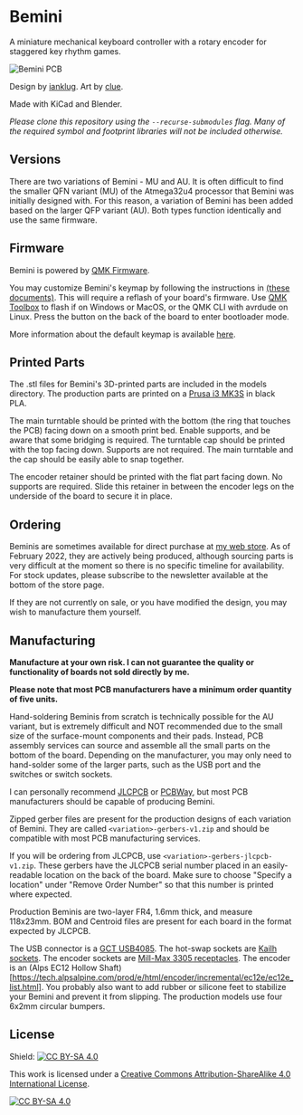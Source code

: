 # Bemini
A miniature mechanical keyboard controller with a rotary encoder for staggered key rhythm games.

![Bemini PCB](https://i.imgur.com/Y5NZjzr.jpg)

Design by [ianklug](https://ianklug.com). Art by [clue](https://clue.graphics).

Made with KiCad and Blender.

*Please clone this repository using the `--recurse-submodules` flag. Many of the required symbol and footprint libraries will not be included otherwise.*

## Versions

There are two variations of Bemini - MU and AU. It is often difficult to find the smaller QFN variant (MU) of the Atmega32u4 processor that Bemini was initially designed with. For this reason, a variation of Bemini has been added based on the larger QFP variant (AU). Both types function identically and use the same firmware.

## Firmware

Bemini is powered by [QMK Firmware](https://qmk.fm).

You may customize Bemini's keymap by following the instructions in [(these documents)](https://docs.qmk.fm). This will require a reflash of your board's firmware. Use [QMK Toolbox](https://github.com/qmk/qmk_toolbox) to flash if on Windows or MacOS, or the QMK CLI with avrdude on Linux. Press the button on the back of the board to enter bootloader mode.

More information about the default keymap is available [here](https://kayboards.com/pages/bemini-keymap).

## Printed Parts

The .stl files for Bemini's 3D-printed parts are included in the models directory. The production parts are printed on a [Prusa i3 MK3S](https://www.prusa3d.com/category/original-prusa-i3-mk3s/) in black PLA.

The main turntable should be printed with the bottom (the ring that touches the PCB) facing down on a smooth print bed. Enable supports, and be aware that some bridging is required. The turntable cap should be printed with the top facing down. Supports are not required. The main turntable and the cap should be easily able to snap together.

The encoder retainer should be printed with the flat part facing down. No supports are required. Slide this retainer in between the encoder legs on the underside of the board to secure it in place.

## Ordering

Beminis are sometimes available for direct purchase at [my web store](https://kayboards.com/products/bemini). As of February 2022, they are actively being produced, although sourcing parts is very difficult at the moment so there is no specific timeline for availability. For stock updates, please subscribe to the newsletter available at the bottom of the store page.

If they are not currently on sale, or you have modified the design, you may wish to manufacture them yourself.

## Manufacturing

**Manufacture at your own risk. I can not guarantee the quality or functionality of boards not sold directly by me.**

**Please note that most PCB manufacturers have a minimum order quantity of five units.**

Hand-soldering Beminis from scratch is technically possible for the AU variant, but is extremely difficult and NOT recommended due to the small size of the surface-mount components and their pads. Instead, PCB assembly services can source and assemble all the small parts on the bottom of the board. Depending on the manufacturer, you may only need to hand-solder some of the larger parts, such as the USB port and the switches or switch sockets.

I can personally recommend [JLCPCB](https://jlcpcb.com) or [PCBWay](https://pcbway.com/), but most PCB manufacturers should be capable of producing Bemini.

Zipped gerber files are present for the production designs of each variation of Bemini. They are called `<variation>-gerbers-v1.zip` and should be compatible with most PCB manufacturing services.

If you will be ordering from JLCPCB, use `<variation>-gerbers-jlcpcb-v1.zip`. These gerbers have the JLCPCB serial number placed in an easily-readable location on the back of the board. Make sure to choose "Specify a location" under "Remove Order Number" so that this number is printed where expected.

Production Beminis are two-layer FR4, 1.6mm thick, and measure 118x23mm. BOM and Centroid files are present for each board in the format expected by JLCPCB.

The USB connector is a [GCT USB4085](https://gct.co/connector/usb4085). The hot-swap sockets are [Kailh sockets](https://www.kailhswitch.com/mechanical-keyboard-switches/box-switches/mechanical-keyboard-switches-kailh-pcb-socket.html). The encoder sockets are [Mill-Max 3305 receptacles](https://www.mill-max.com/products/receptacle/3305). The encoder is an (Alps EC12 Hollow Shaft)[https://tech.alpsalpine.com/prod/e/html/encoder/incremental/ec12e/ec12e_list.html]. You probably also want to add rubber or silicone feet to stabilize your Bemini and prevent it from slipping. The production models use four 6x2mm circular bumpers.

## License

Shield: [![CC BY-SA 4.0][cc-by-sa-shield]][cc-by-sa]

This work is licensed under a
[Creative Commons Attribution-ShareAlike 4.0 International License][cc-by-sa].

[![CC BY-SA 4.0][cc-by-sa-image]][cc-by-sa]

[cc-by-sa]: http://creativecommons.org/licenses/by-sa/4.0/
[cc-by-sa-image]: https://licensebuttons.net/l/by-sa/4.0/88x31.png
[cc-by-sa-shield]: https://img.shields.io/badge/License-CC%20BY--SA%204.0-lightgrey.svg
